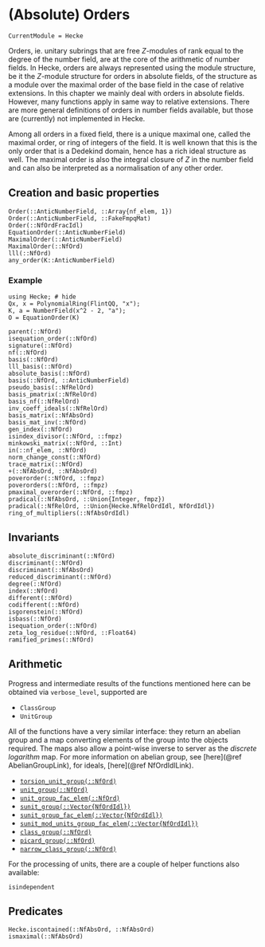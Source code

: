 # (Absolute) Orders
```@meta
CurrentModule = Hecke
```

Orders, ie. unitary subrings that are free $Z$-modules of rank
equal to the degree of the number field, are at the core of the
arithmetic of number fields. In Hecke, orders are always represented
using the module structure, be it the $Z$-module structure for orders
in absolute fields, of the structure as a module over the
maximal order of the base field in the case of relative extensions.
In this chapter we mainly deal with orders in absolute fields.
However, many functions apply in same way to relative extensions.
There are more general definitions of orders in number fields
available, but those are (currently) not implemented in Hecke.

Among all orders in a fixed field, there is a unique maximal one,
called the maximal order, or ring of integers of the field.
It is well known that this is the only order that is a Dedekind
domain, hence has a rich ideal structure as well.
The maximal order is also the integral closure of $Z$ in the number field
and can also be interpreted as a normalisation of any other order.

## Creation and basic properties

```@docs
Order(::AnticNumberField, ::Array{nf_elem, 1})
Order(::AnticNumberField, ::FakeFmpqMat)
Order(::NfOrdFracIdl)
EquationOrder(::AnticNumberField)
MaximalOrder(::AnticNumberField)
MaximalOrder(::NfOrd)
lll(::NfOrd)
any_order(K::AnticNumberField)
```

### Example

```@repl
using Hecke; # hide
Qx, x = PolynomialRing(FlintQQ, "x");
K, a = NumberField(x^2 - 2, "a");
O = EquationOrder(K)
```

```@docs
parent(::NfOrd)
isequation_order(::NfOrd)
signature(::NfOrd)
nf(::NfOrd)
basis(::NfOrd)
lll_basis(::NfOrd)
absolute_basis(::NfOrd)
basis(::NfOrd, ::AnticNumberField)
pseudo_basis(::NfRelOrd)
basis_pmatrix(::NfRelOrd)
basis_nf(::NfRelOrd)
inv_coeff_ideals(::NfRelOrd)
basis_matrix(::NfAbsOrd)
basis_mat_inv(::NfOrd)
gen_index(::NfOrd)
isindex_divisor(::NfOrd, ::fmpz)
minkowski_matrix(::NfOrd, ::Int)
in(::nf_elem, ::NfOrd)
norm_change_const(::NfOrd)
trace_matrix(::NfOrd)
+(::NfAbsOrd, ::NfAbsOrd)
poverorder(::NfOrd, ::fmpz)
poverorders(::NfOrd, ::fmpz)
pmaximal_overorder(::NfOrd, ::fmpz)
pradical(::NfAbsOrd, ::Union{Integer, fmpz})
pradical(::NfRelOrd, ::Union{Hecke.NfRelOrdIdl, NfOrdIdl})
ring_of_multipliers(::NfAbsOrdIdl)

```

## Invariants

```@docs
absolute_discriminant(::NfOrd)
discriminant(::NfOrd)
discriminant(::NfAbsOrd)
reduced_discriminant(::NfOrd)
degree(::NfOrd)
index(::NfOrd)
different(::NfOrd)
codifferent(::NfOrd)
isgorenstein(::NfOrd)
isbass(::NfOrd)
isequation_order(::NfOrd)
zeta_log_residue(::NfOrd, ::Float64)
ramified_primes(::NfOrd)
```

## Arithmetic

Progress and intermediate results of the functions mentioned here
can be obtained via `verbose_level`, supported are

- `ClassGroup`
- `UnitGroup`

All of the functions have a very similar interface: they return
an abelian group and a map converting elements of the group
into the objects required. The maps also
allow a point-wise inverse to server as the *discrete logarithm* map.
For more information on abelian group, see [here](@ref AbelianGroupLink), 
for ideals, [here](@ref NfOrdIdlLink).

- [`torsion_unit_group(::NfOrd)`](@ref)
- [`unit_group(::NfOrd)`](@ref)
- [`unit_group_fac_elem(::NfOrd)`](@ref)
- [`sunit_group(::Vector{NfOrdIdl})`](@ref)
- [`sunit_group_fac_elem(::Vector{NfOrdIdl})`](@ref)
- [`sunit_mod_units_group_fac_elem(::Vector{NfOrdIdl})`](@ref)
- [`class_group(::NfOrd)`](@ref)
- [`picard_group(::NfOrd)`](@ref)
- [`narrow_class_group(::NfOrd)`](@ref)

For the processing of units, there are a couple of helper functions
also available:

```@docs
isindependent
```

## Predicates

```@docs
Hecke.iscontained(::NfAbsOrd, ::NfAbsOrd)
ismaximal(::NfAbsOrd)
```

